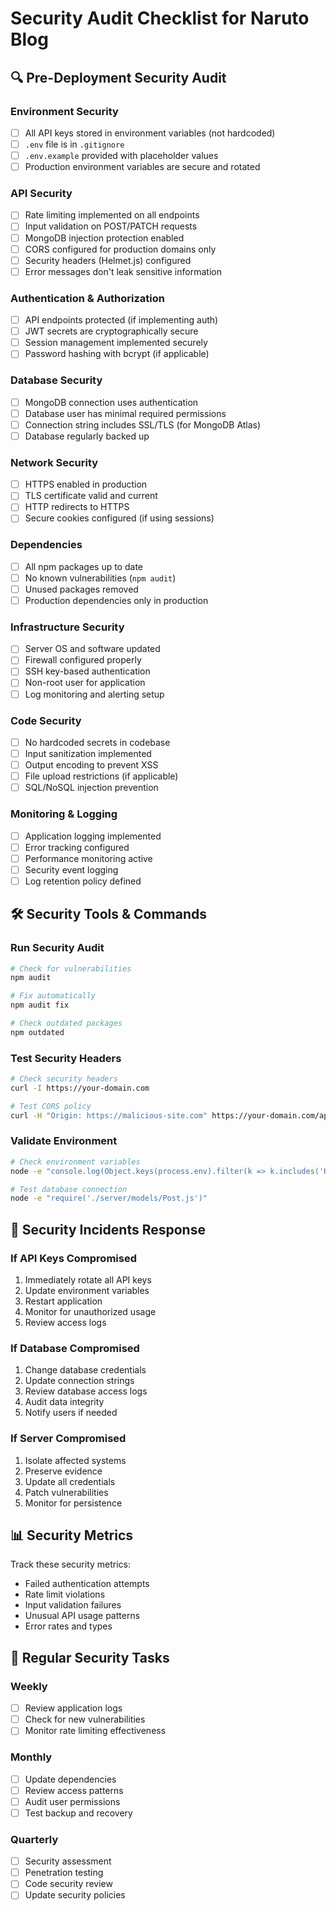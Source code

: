 # Security Audit Checklist for Naruto Blog

## 🔍 Pre-Deployment Security Audit

### Environment Security
- [ ] All API keys stored in environment variables (not hardcoded)
- [ ] `.env` file is in `.gitignore` 
- [ ] `.env.example` provided with placeholder values
- [ ] Production environment variables are secure and rotated

### API Security  
- [ ] Rate limiting implemented on all endpoints
- [ ] Input validation on POST/PATCH requests
- [ ] MongoDB injection protection enabled
- [ ] CORS configured for production domains only
- [ ] Security headers (Helmet.js) configured
- [ ] Error messages don't leak sensitive information

### Authentication & Authorization
- [ ] API endpoints protected (if implementing auth)
- [ ] JWT secrets are cryptographically secure
- [ ] Session management implemented securely
- [ ] Password hashing with bcrypt (if applicable)

### Database Security
- [ ] MongoDB connection uses authentication
- [ ] Database user has minimal required permissions
- [ ] Connection string includes SSL/TLS (for MongoDB Atlas)
- [ ] Database regularly backed up

### Network Security
- [ ] HTTPS enabled in production
- [ ] TLS certificate valid and current
- [ ] HTTP redirects to HTTPS
- [ ] Secure cookies configured (if using sessions)

### Dependencies
- [ ] All npm packages up to date
- [ ] No known vulnerabilities (`npm audit`)
- [ ] Unused packages removed
- [ ] Production dependencies only in production

### Infrastructure Security
- [ ] Server OS and software updated
- [ ] Firewall configured properly
- [ ] SSH key-based authentication
- [ ] Non-root user for application
- [ ] Log monitoring and alerting setup

### Code Security
- [ ] No hardcoded secrets in codebase
- [ ] Input sanitization implemented
- [ ] Output encoding to prevent XSS
- [ ] File upload restrictions (if applicable)
- [ ] SQL/NoSQL injection prevention

### Monitoring & Logging
- [ ] Application logging implemented
- [ ] Error tracking configured
- [ ] Performance monitoring active
- [ ] Security event logging
- [ ] Log retention policy defined

## 🛠️ Security Tools & Commands

### Run Security Audit
```bash
# Check for vulnerabilities
npm audit

# Fix automatically
npm audit fix

# Check outdated packages
npm outdated
```

### Test Security Headers
```bash
# Check security headers
curl -I https://your-domain.com

# Test CORS policy
curl -H "Origin: https://malicious-site.com" https://your-domain.com/api/posts
```

### Validate Environment
```bash
# Check environment variables
node -e "console.log(Object.keys(process.env).filter(k => k.includes('KEY')).length)"

# Test database connection
node -e "require('./server/models/Post.js')"
```

## 🚨 Security Incidents Response

### If API Keys Compromised
1. Immediately rotate all API keys
2. Update environment variables
3. Restart application
4. Monitor for unauthorized usage
5. Review access logs

### If Database Compromised  
1. Change database credentials
2. Update connection strings
3. Review database access logs
4. Audit data integrity
5. Notify users if needed

### If Server Compromised
1. Isolate affected systems
2. Preserve evidence
3. Update all credentials
4. Patch vulnerabilities
5. Monitor for persistence

## 📊 Security Metrics

Track these security metrics:
- Failed authentication attempts
- Rate limit violations
- Input validation failures
- Unusual API usage patterns
- Error rates and types

## 🔄 Regular Security Tasks

### Weekly
- [ ] Review application logs
- [ ] Check for new vulnerabilities
- [ ] Monitor rate limiting effectiveness

### Monthly  
- [ ] Update dependencies
- [ ] Review access patterns
- [ ] Audit user permissions
- [ ] Test backup and recovery

### Quarterly
- [ ] Security assessment
- [ ] Penetration testing
- [ ] Code security review
- [ ] Update security policies